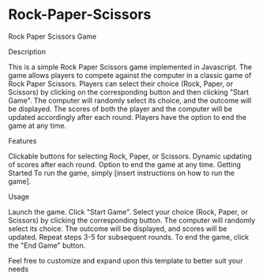 # Rock-Paper-Scissors
Rock Paper Scissors Game

Description

This is a simple Rock Paper Scissors game implemented in Javascript. 
The game allows players to compete against the computer in a classic game of Rock Paper Scissors. 
Players can select their choice (Rock, Paper, or Scissors) by clicking on the corresponding button and then clicking "Start Game". 
The computer will randomly select its choice, and the outcome will be displayed. 
The scores of both the player and the computer will be updated accordingly after each round. 
Players have the option to end the game at any time.

Features

Clickable buttons for selecting Rock, Paper, or Scissors.
Dynamic updating of scores after each round.
Option to end the game at any time.
Getting Started
To run the game, simply [insert instructions on how to run the game].

Usage

Launch the game.
Click "Start Game".
Select your choice (Rock, Paper, or Scissors) by clicking the corresponding button.
The computer will randomly select its choice.
The outcome will be displayed, and scores will be updated.
Repeat steps 3-5 for subsequent rounds.
To end the game, click the "End Game" button.

Feel free to customize and expand upon this template to better suit your needs
